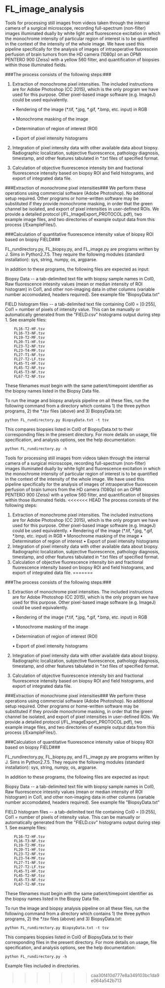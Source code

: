 # FL_image_analysis
Tools for processing still images from videos taken through the internal camera of a surgical microscope, recording full-spectrum (non-filter) images illuminated dually by white light and fluorescence excitation in which the monochrome intensity of particular region of interest is to be quantified in the context of the intensity of the whole image.  We have used this pipeline specifically for the analysis of images of intraoperative fluorescein perfusion of brain tumors from the HD camera (1080p) on an OPMI PENTERO 900 (Zeiss) with a yellow 560 filter, and quantification of biopsies within those illuminated fields.

###The process consists of the following steps:###

1.	Extraction of monochrome pixel intensities.  The included instructions are for Adobe Photoshop (CC 2015), which is the only program we have used for this purpose.  Other pixel-based image software (e.g. ImageJ) could be used equivalently.

	•	Rendering of the image (*.tif, *.jpg, *.gif, *.bmp, etc. input) in RGB
	
	•	Monochrome masking of the image
	
	•	Determination of region of interest (ROI)
	
	•	Export of pixel intensity histograms
	
2.	Integration of pixel intensity data with other available data about biopsy.  Radiographic localization, subjective fluorescence, pathology diagnosis, timestamp, and other features tabulated in *.txt files of specified format.

3.	Calculation of objective fluorescence intensity bin and fractional fluorescence intensity based on biopsy ROI and field histograms, and export of integrated data file.

###Extraction of monochrome pixel intensities###
We perform these operations using commercial software (Adobe Photoshop).  No additional setup required. Other programs or home-written software may be substituted if they provide monochrome masking, in order that the green channel be isolated, and export of pixel intensities in user-defined ROIs. We provide a detailed protocol (/FL_ImageExport_PROTOCOL.pdf), two example image files, and two directories of example output data from this process (/ExampleFiles/).

###Calculation of quantitative fluorescence intensity value of biopsy ROI based on biopsy FIELD###

FL_rundirectory.py, FL_biopsy.py, and FL_image.py are programs written by J. Sims in Python2.7.5.  They require the following modules (standard installation):  sys, string, numpy, os, argparse.

In addition to these programs, the following files are expected as input:

Biopsy Data -- a tab-delimited text file with biopsy sample names in Col0, Raw fluorescence intesnity values (mean or median intensity of ROI histogram) in Col1, and other non-imaging data in other columns (variable number accomodated, headers required).  See example file "BiopsyData.txt"

FIELD histogram files -- a tab-delimited text file containing Col0 = [0:255], Col1 = number of pixels of intensity value. This can be manually or automatically generated from the "FIELD.csv" histograms output during step 1.  See example files:
```	FL16-T1-MF.tsv
	FL16-T2-HF.tsv
	FL16-T3-NF.tsv
	FL19-T2-MF.tsv
	FL20-T1-HF.tsv
	FL23-T2-NF.tsv
	FL23-T4-MF.tsv
	FL27-T1-NF.tsv
	FL27-T2-LF.tsv
	FL45-T1-HF.tsv
	FL45-T2-NF.tsv
	FL45-T3-NF.tsv
	FL67-T2-NF.tsv
```
These filenames must begin with the same patient/timepoint identifier as the biopsy names listed in the Biopsy Data file.

To run the image and biopsy analysis pipeline on all these files, run the following command from a directory which contains 1) the three python programs, 2) the *.tsv files (above) and 3) BiopsyData.txt:
```
python FL_rundirectory.py BiopsyData.txt -t tsv
```
This compares biopsies listed in Col0 of BiopsyData.txt to their corresponding files in the present directory.  For more details on usage, file specification, and analysis options, see the help documentation:
```
python FL_rundirectory.py -h
```

Tools for processing still images from videos taken through the internal camera of a surgical microscope, recording full-spectrum (non-filter) images illuminated dually by white light and fluorescence excitation in which the monochrome intensity of particular region of interest is to be quantified in the context of the intensity of the whole image.  We have used this pipeline specifically for the analysis of images of intraoperative fluorescein perfusion of brain tumors from the HD camera (1080p) on an OPMI PENTERO 900 (Zeiss) with a yellow 560 filter, and quantification of biopsies within those illuminated fields.
<<<<<<< HEAD
The process consists of the following steps:1.	Extraction of monochrome pixel intensities.  The included instructions are for Adobe Photoshop (CC 2015), which is the only program we have used for this purpose.  Other pixel-based image software (e.g. ImageJ) could be used equivalently.•	Rendering of the image (*.tif, *.jpg, *.gif, *.bmp, etc. input) in RGB•	Monochrome masking of the image•	Determination of region of interest•	Export of pixel intensity histograms2.	Integration of pixel intensity data with other available data about biopsy.  Radiographic localization, subjective fluorescence, pathology diagnosis, timestamp, and other features tabulated in *.txt files of specified format.3.	Calculation of objective fluorescence intensity bin and fractional fluorescence intensity based on biopsy ROI and field histograms, and export of integrated data file.
=======

###The process consists of the following steps:###

1.	Extraction of monochrome pixel intensities.  The included instructions are for Adobe Photoshop (CC 2015), which is the only program we have used for this purpose.  Other pixel-based image software (e.g. ImageJ) could be used equivalently.

	•	Rendering of the image (*.tif, *.jpg, *.gif, *.bmp, etc. input) in RGB
	
	•	Monochrome masking of the image
	
	•	Determination of region of interest (ROI)
	
	•	Export of pixel intensity histograms
	
2.	Integration of pixel intensity data with other available data about biopsy.  Radiographic localization, subjective fluorescence, pathology diagnosis, timestamp, and other features tabulated in *.txt files of specified format.

3.	Calculation of objective fluorescence intensity bin and fractional fluorescence intensity based on biopsy ROI and field histograms, and export of integrated data file.

###Extraction of monochrome pixel intensities###
We perform these operations using commercial software (Adobe Photoshop).  No additional setup required. Other programs or home-written software may be substituted if they provide monochrome masking, in order that the green channel be isolated, and export of pixel intensities in user-defined ROIs. We provide a detailed protocol (/FL_ImageExport_PROTOCOL.pdf), two example image files, and two directories of example output data from this process (/ExampleFiles/).

###Calculation of quantitative fluorescence intensity value of biopsy ROI based on biopsy FIELD###

FL_rundirectory.py, FL_biopsy.py, and FL_image.py are programs written by J. Sims in Python2.7.5.  They require the following modules (standard installation):  sys, string, numpy, os, argparse.

In addition to these programs, the following files are expected as input:

Biopsy Data -- a tab-delimited text file with biopsy sample names in Col0, Raw fluorescence intesnity values (mean or median intensity of ROI histogram) in Col1, and other non-imaging data in other columns (variable number accomodated, headers required).  See example file "BiopsyData.txt"

FIELD histogram files -- a tab-delimited text file containing Col0 = [0:255], Col1 = number of pixels of intensity value. This can be manually or automatically generated from the "FIELD.csv" histograms output during step 1.  See example files:
```	FL16-T1-MF.tsv
	FL16-T2-HF.tsv
	FL16-T3-NF.tsv
	FL19-T2-MF.tsv
	FL20-T1-HF.tsv
	FL23-T2-NF.tsv
	FL23-T4-MF.tsv
	FL27-T1-NF.tsv
	FL27-T2-LF.tsv
	FL45-T1-HF.tsv
	FL45-T2-NF.tsv
	FL45-T3-NF.tsv
	FL67-T2-NF.tsv
```
These filenames must begin with the same patient/timepoint identifier as the biopsy names listed in the Biopsy Data file.

To run the image and biopsy analysis pipeline on all these files, run the following command from a directory which contains 1) the three python programs, 2) the *.tsv files (above) and 3) BiopsyData.txt:
```
python FL_rundirectory.py BiopsyData.txt -t tsv
```
This compares biopsies listed in Col0 of BiopsyData.txt to their corresponding files in the present directory.  For more details on usage, file specification, and analysis options, see the help documentation:
```
python FL_rundirectory.py -h
```
Example files included in directories.
>>>>>>> caa30f410d777e8a349103bc1da9e064a542b713
